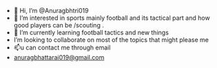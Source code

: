 - 👋 Hi, I’m @Anuragbhtri019
- 👀 I’m interested in sports mainly football and its tactical part and how good players can be /scouting .
- 🌱 I’m currently learning  football tactics and new things
-  I’m looking to collaborate on  most of the topics that might please me 
- 📫u can contact me through email
- anuragbhattarai019@gmail.com

<!---
Anuragbhtri019/Anuragbhtri019 is a ✨ special ✨ repository because its `README.md` (this file) appears on your GitHub profile.
You can click the Preview link to take a look at your changes.
--->
